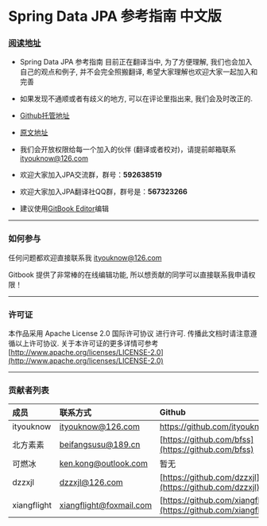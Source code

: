 # Spring Data JPA 参考指南 中文版

### [阅读地址](https://www.gitbook.com/book/ityouknow/spring-data-jpa-reference-documentation/details)

* Spring Data JPA 参考指南 目前正在翻译当中, 为了方便理解, 我们也会加入自己的观点和例子, 并不会完全照搬翻译, 希望大家理解也欢迎大家一起加入和完善

* 如果发现不通顺或者有歧义的地方, 可以在评论里指出来, 我们会及时改正的.

* [Github托管地址](https://github.com/ityouknow/spring-data-jpa-reference-documentation)

* [原文地址](http://docs.spring.io/spring-data/jpa/docs/current/reference/html/)

* 我们会开放权限给每一个加入的伙伴 \(翻译或者校对\)，请提前邮箱联系 ityouknow@126.com

* 欢迎大家加入JPA交流群，群号：**592638519**

* 欢迎大家加入JPA翻译社QQ群，群号是：**567323266**

* 建议使用[GitBook Editor](https://www.gitbook.com/editor)编辑

---

### 如何参与

任何问题都欢迎直接联系我 ityouknow@126.com

Gitbook 提供了非常棒的在线编辑功能, 所以想贡献的同学可以直接联系我申请权限！

---

### 许可证

本作品采用 Apache License 2.0 国际许可协议 进行许可. 传播此文档时请注意遵循以上许可协议. 关于本许可证的更多详情可参考 [http://www.apache.org/licenses/LICENSE-2.0](http://www.apache.org/licenses/LICENSE-2.0)

---

### 贡献者列表

| 成员 | 联系方式 | Github |
| :--- | :--- | :--- |
| ityouknow | ityouknow@126.com | [https://github.com/ityouknow ](https://github.com/ityouknow) |
| 北方素素 | beifangsusu@189.cn | [https://github.com/bfss](https://github.com/bfss) |
| 可燃冰 | ken.kong@outlook.com | 暂无 |
| dzzxjl | dzzxjl@126.com | [https://github.com/dzzxjl](https://github.com/dzzxjl) |
| xiangflight | xiangflight@foxmail.com | [https://github.com/xiangflight](https://github.com/xiangflight) |



